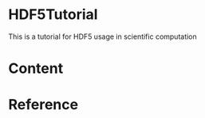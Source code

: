 # HDF5Tutorial
This is a tutorial for HDF5 usage in scientific computation

# Content 

# Reference 
